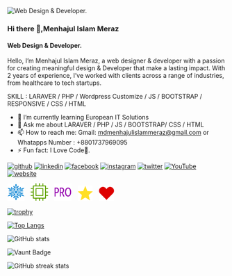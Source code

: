 ![Web Design & Developer.](https://scontent.fdac138-2.fna.fbcdn.net/v/t39.30808-6/460601419_1626141171282418_3301909094475517433_n.jpg?stp=dst-jpg_s960x960&_nc_cat=106&ccb=1-7&_nc_sid=cc71e4&_nc_eui2=AeHlYSK-fD1LNePErNam0kEoyD1ICDmA9sXIPUgIOYD2xW_pV6mysGL3jH-4YkvwMV9mdzJQ9Fbb9AUCPKXOyi_t&_nc_ohc=QnZZV20VCG0Q7kNvgGlvraN&_nc_ht=scontent.fdac138-2.fna&oh=00_AYBewU4BX6YyJT94eiM2rIHwRcIIpvhYcGu7H9rOXGSwSw&oe=66F35358)

### Hi there 👋,Menhajul Islam Meraz 
#### Web Design & Developer.

Hello, I’m Menhajul Islam Meraz, a web designer & developer with a passion for creating meaningful design & Developer that make a lasting impact. With 2 years of experience, I’ve worked with clients across a range of industries, from healthcare to tech startups.

 SKILL : LARAVER / PHP / Wordpress Customize / JS / BOOTSTRAP / RESPONSIVE / CSS / HTML

- 🌱 I’m currently learning European IT Solutions 
- 💬 Ask me about  LARAVER / PHP / JS / BOOTSTRAP/ CSS / HTML 
- 📫 How to reach me: Gmail: mdmenhajulislammeraz@gmail.com or  Whatapps  Number : +8801737969095 
- ⚡ Fun fact: I Love Code🥰.  


[<img src='https://cdn.jsdelivr.net/npm/simple-icons@3.0.1/icons/github.svg' alt='github' height='40'>](https://github.com/menhajul103)  [<img src='https://cdn.jsdelivr.net/npm/simple-icons@3.0.1/icons/linkedin.svg' alt='linkedin' height='40'>](https://www.linkedin.com/in/https://www.linkedin.com/in/menhajul103//)  [<img src='https://cdn.jsdelivr.net/npm/simple-icons@3.0.1/icons/facebook.svg' alt='facebook' height='40'>](https://www.facebook.com/https://www.facebook.com/menhajul103)  [<img src='https://cdn.jsdelivr.net/npm/simple-icons@3.0.1/icons/instagram.svg' alt='instagram' height='40'>](https://www.instagram.com/https://www.instagram.com/menhajul103//)  [<img src='https://cdn.jsdelivr.net/npm/simple-icons@3.0.1/icons/twitter.svg' alt='twitter' height='40'>](https://twitter.com/https://x.com/menhajul103)  [<img src='https://cdn.jsdelivr.net/npm/simple-icons@3.0.1/icons/youtube.svg' alt='YouTube' height='40'>](https://www.youtube.com/channel/https://www.youtube.com/@ms0.194)  [<img src='https://cdn.jsdelivr.net/npm/simple-icons@3.0.1/icons/icloud.svg' alt='website' height='40'>](menhajul.code-learnerbd.com)  

<a href='https://archiveprogram.github.com/'><img src='https://raw.githubusercontent.com/acervenky/animated-github-badges/master/assets/acbadge.gif' width='40' height='40'></a> <a href='https://docs.github.com/en/developers'><img src='https://raw.githubusercontent.com/acervenky/animated-github-badges/master/assets/devbadge.gif' width='40' height='40'></a> <a href='https://github.com/pricing'><img src='https://raw.githubusercontent.com/acervenky/animated-github-badges/master/assets/pro.gif' width='40' height='40'></a> <a href='https://stars.github.com/'><img src='https://raw.githubusercontent.com/acervenky/animated-github-badges/master/assets/starbadge.gif' width='35' height='35'></a> <a href='https://docs.github.com/en/github/supporting-the-open-source-community-with-github-sponsors'><img src='https://raw.githubusercontent.com/acervenky/animated-github-badges/master/assets/sponsorbadge.gif' width='35' height='35'></a> 

[![trophy](https://github-profile-trophy.vercel.app/?username=menhajul103)](https://github.com/ryo-ma/github-profile-trophy)

[![Top Langs](https://github-readme-stats.vercel.app/api/top-langs/?username=menhajul103)](https://github.com/anuraghazra/github-readme-stats)

![GitHub stats](https://github-readme-stats.vercel.app/api?username=menhajul103&show_icons=true&count_private=true)  

![Vaunt Badge](https://api.vaunt.dev/v1/github/entities/menhajul103/contributions?format=svg&private=true)  

![GitHub streak stats](https://streak-stats.demolab.com/?user=menhajul103)  


